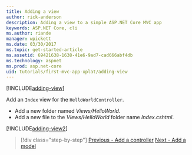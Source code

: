 ```yaml
---
title: Adding a view
author: rick-anderson
description: Adding a view to a simple ASP.NET Core MVC app
keywords: ASP.NET Core, cli
ms.author: riande
manager: wpickett
ms.date: 03/30/2017
ms.topic: get-started-article
ms.assetid: 69421638-1638-41e6-9ad7-cad666abf4db
ms.technology: aspnet
ms.prod: asp.net-core
uid: tutorials/first-mvc-app-xplat/adding-view
---
```


[!INCLUDE[adding-view](../../includes/mvc-intro/adding_view1.md)]

Add an `Index` view for the `HelloWorldController`.

* Add a new folder named *Views/HelloWorld*.
* Add a new file to the *Views/HelloWorld* folder name *Index.cshtml*.

[!INCLUDE[adding-view2](../../includes/mvc-intro/adding_view2.md)]

>[!div class="step-by-step"]
[Previous - Add a controller](adding-controller.md)
[Next - Add a model](adding-model.md)
